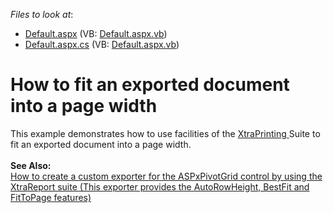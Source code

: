 <!-- default file list -->
*Files to look at*:

* [Default.aspx](./CS/WebSite/Default.aspx) (VB: [Default.aspx.vb](./VB/WebSite/Default.aspx.vb))
* [Default.aspx.cs](./CS/WebSite/Default.aspx.cs) (VB: [Default.aspx.vb](./VB/WebSite/Default.aspx.vb))
<!-- default file list end -->
# How to fit an exported document into a page width


<p>This example demonstrates how to use facilities of the <a href="http://documentation.devexpress.com/#WindowsForms/CustomDocument2079">XtraPrinting </a> Suite to fit an exported document into a page width.<br /><br /><b>See Also:</b> <br /><a href="https://www.devexpress.com/Support/Center/p/E2686">How to create a custom exporter for the ASPxPivotGrid control by using the XtraReport suite (This exporter provides the AutoRowHeight, BestFit and FitToPage features)</a> </p>

<br/>


